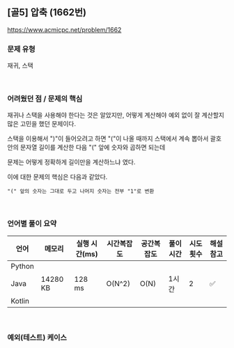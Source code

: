 ## [골5] 압축 (1662번)

https://www.acmicpc.net/problem/1662

### 문제 유형

재귀, 스택

<br>

### 어려웠던 점 / 문제의 핵심

재귀나 스택을 사용해야 한다는 것은 알았지만, 어떻게 계산해야 예외 없이 잘 계산할지 많은 고민을 했던 문제이다.

스택을 이용해서 ")"이 들어오려고 하면 "("이 나올 때까지 스택에서 계속 뽑아서 괄호 안의 문자열 길이를 계산한 다음 "(" 앞에 숫자와 곱하면 되는데

문제는 어떻게 정확하게 길이만을 계산하느냐 였다.

이에 대한 문제의 핵심은 다음과 같았다.

```
"(" 앞의 숫자는 그대로 두고 나머지 숫자는 전부 "1"로 변환
```

<br>

### 언어별 풀이 요약

| 언어   | 메모리   | 실행 시간(ms) | 시간복잡도 | 공간복잡도 | 풀이 시간 | 시도 횟수 | 해설 참고          |
| ------ | -------- | ------------- | ---------- | ---------- | --------- | --------- | ------------------ |
| Python |          |               |            |            |           |           |                    |
| Java   | 14280 KB | 128 ms        | O(N^2)     | O(N)       | 1시간     | 2         | :white_check_mark: |
| Kotlin |          |               |            |            |           |           |                    |

<br>

### 예외(테스트) 케이스

```
```


